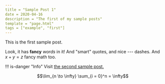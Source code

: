 ```yaml
---
title = "Sample Post 1"
date = 2020-04-16
description = "The first of my sample posts"
template = "page.html"
tags = ["example", "first"]
---
```


This is the first sample post.

Look, it has **fancy** *words* in it!
And "smart" quotes, and nice --- dashes.
And $`x + y = z`$ fancy math too.

!!! is-danger "Info"
    Visit [the second sample post.](sample2.html)

```math
\lim_{n \to \infty} \sum_{i = 0}^n = \infty
```
